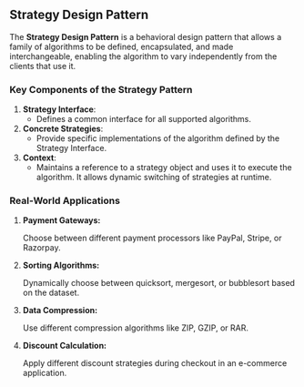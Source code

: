 <h2>Strategy Design Pattern</h2>
<p>The <strong>Strategy Design Pattern</strong> is a behavioral design pattern that allows a family of algorithms to be defined, encapsulated, and made interchangeable, enabling the algorithm to vary independently from the clients that use it.</p>

<h3>Key Components of the Strategy Pattern</h3>
<ol>
    <li>
        <strong>Strategy Interface</strong>:
        <ul>
            <li>Defines a common interface for all supported algorithms.</li>
        </ul>
    </li>
    <li>
        <strong>Concrete Strategies</strong>:
        <ul>
            <li>Provide specific implementations of the algorithm defined by the Strategy Interface.</li>
        </ul>
    </li>
    <li>
        <strong>Context</strong>:
        <ul>
            <li>Maintains a reference to a strategy object and uses it to execute the algorithm. It allows dynamic switching of strategies at runtime.</li>
        </ul>
    </li>
</ol>


<h3>Real-World Applications</h3>
<ol>
    <li>
        <strong>Payment Gateways:</strong>
        <p>Choose between different payment processors like PayPal, Stripe, or Razorpay.</p>
    </li>
    <li>
        <strong>Sorting Algorithms:</strong>
        <p>Dynamically choose between quicksort, mergesort, or bubblesort based on the dataset.</p>
    </li>
    <li>
        <strong>Data Compression:</strong>
        <p>Use different compression algorithms like ZIP, GZIP, or RAR.</p>
    </li>
    <li>
        <strong>Discount Calculation:</strong>
        <p>Apply different discount strategies during checkout in an e-commerce application.</p>
    </li>
</ol>
